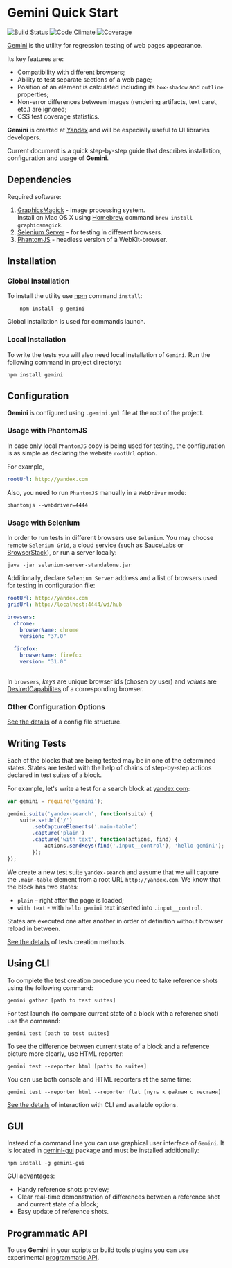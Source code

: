Gemini Quick Start
=======

[![Build Status](https://travis-ci.org/bem/gemini.svg?branch=master)](https://travis-ci.org/bem/gemini)
[![Code Climate](http://img.shields.io/codeclimate/github/bem/gemini.svg)](https://codeclimate.com/github/bem/gemini)
[![Coverage](http://img.shields.io/codeclimate/coverage/github/bem/gemini.svg)](https://codeclimate.com/github/bem/gemini)

[Gemini](https://github.com/bem/gemini) is the utility for regression testing of web pages appearance.

Its key features are:

* Compatibility with different browsers;
* Ability to test separate sections of a web page;
* Position of an element is calculated including its `box-shadow` and `outline` properties;
* Non-error differences between images (rendering artifacts, text caret, etc.) are ignored;
* CSS test coverage statistics.

**Gemini** is created at [Yandex](http://www.yandex.com/) and will be especially
useful to UI libraries developers.

Current document is a quick step-by-step guide that describes installation, configuration and usage of **Gemini**.

## Dependencies

Required software:

1. [GraphicsMagick](http://www.graphicsmagick.org/) - image processing system.  
Install on Mac OS X using [Homebrew](http://brew.sh/) command `brew install graphicsmagick`.
2. [Selenium Server](http://docs.seleniumhq.org/download/) - for testing in different browsers.
3. [PhantomJS](http://phantomjs.org/) - headless version of a WebKit-browser.

## Installation
### Global Installation

To install the utility use [npm](https://www.npmjs.org/) command `install`:

```
    npm install -g gemini
```
Global installation is used for commands launch.

### Local Installation

To write the tests you will also need local installation of `Gemini`. Run the following command in project directory:

```
npm install gemini
```


## Configuration

**Gemini** is configured using `.gemini.yml` file at the root of the project.
### Usage with PhantomJS
In case only local `PhantomJS` copy is being used for testing, the configuration is as simple as declaring the website `rootUrl` option.

For example,

```yaml
rootUrl: http://yandex.com
```

Also, you need to run `PhantomJS` manually in a `WebDriver` mode:

```
phantomjs --webdriver=4444
```

### Usage with Selenium

In order to run tests in different browsers use `Selenium`. You may choose remote `Selenium Grid`, a cloud service (such as [SauceLabs](http://saucelabs.com/) or [BrowserStack](http://www.browserstack.com/)), or run a server locally:

```
java -jar selenium-server-standalone.jar
```
Additionally, declare `Selenium Server` address and a list of browsers used for testing in configuration file:

```yaml
rootUrl: http://yandex.com
gridUrl: http://localhost:4444/wd/hub

browsers:
  chrome:
    browserName: chrome
    version: "37.0"

  firefox:
    browserName: firefox
    version: "31.0"
        
```

In `browsers`, *keys* are unique browser ids (chosen by user) and *values* are [DesiredCapabilites](https://code.google.com/p/selenium/wiki/DesiredCapabilities) of a corresponding browser.

### Other Configuration Options
[See the details](doc/config.md) of a config file structure.

## Writing Tests

Each of the blocks that are being tested may be in one of the determined states. States are tested with the help of chains of step-by-step actions declared in test suites of a block.

For example, let's write a test for a search block at [yandex.com](http://www.yandex.com):

```javascript
var gemini = require('gemini');

gemini.suite('yandex-search', function(suite) {
    suite.setUrl('/')
        .setCaptureElements('.main-table')
        .capture('plain')
        .capture('with text', function(actions, find) {
            actions.sendKeys(find('.input__control'), 'hello gemini');
        });
});
```

We create a new test suite `yandex-search` and assume that we will capture the `.main-table` element from a root URL `http://yandex.com`. We know that the block has two states:

* `plain` – right after the page is loaded;
* `with text` - with `hello gemini` text inserted into `.input__control`.

States are executed one after another in order of definition without browser reload in between.

[See the details](doc/tests.md) of tests creation methods.

## Using CLI

To complete the test creation procedure you need to take reference shots using the following command:

```
gemini gather [path to test suites]
```
For test launch (to compare current state of a block with a reference shot) use the command:

```
gemini test [path to test suites]
```

To see the difference between current state of a block and a reference picture more clearly, use HTML reporter:

```
gemini test --reporter html [paths to suites]
```

You can use both console and HTML reporters at the same time:

```
gemini test --reporter html --reporter flat [путь к файлам с тестами]
```

[See the details](doc/commands.md) of interaction with CLI and available options.

## GUI

Instead of a command line you can use graphical user interface of `Gemini`. It is located in
[gemini-gui](https://github.com/bem/gemini-gui) package and must be installed additionally:

```
npm install -g gemini-gui
```

GUI advantages:
* Handy reference shots preview;
* Clear real-time demonstration of differences between a reference shot and current state of a block;
* Easy update of reference shots.

## Programmatic API

To use **Gemini** in your scripts or build tools plugins you can use experimental 
[programmatic API](doc/programmatic-api.md).
